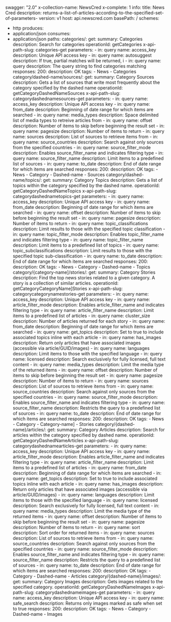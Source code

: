 swagger: "2.0"
x-collection-name: NewsCred
x-complete: 1
info:
  title: News Cred
  description: returns-a-list-of-articles-according-to-the-specified-set-of-parameters-
  version: v1
host: api.newscred.com
basePath: /
schemes:
- http
produces:
- application/json
consumes:
- application/json
paths:
  categories/:
    get:
      summary: Categories
      description: Search for categories
      operationId: getCategories
      x-api-path-slug: categories-get
      parameters:
      - in: query
        name: access_key
        description: Unique API access key
      - in: query
        name: autosuggest
        description: If true, partial matches will be returned, i
      - in: query
        name: query
        description: The query string to find categories matching
      responses:
        200:
          description: OK
      tags:
      - News
      - Categories
  category/dashed-name/sources/:
    get:
      summary: Category Sources
      description: Gets a list of sources that write most frequently about the category
        specified by the dashed name
      operationId: getCategoryDashedNameSources
      x-api-path-slug: categorydashednamesources-get
      parameters:
      - in: query
        name: access_key
        description: Unique API access key
      - in: query
        name: from_date
        description: Beginning of date range for which items are searched
      - in: query
        name: media_types
        description: Space delimited list of media types to retreive articles from
      - in: query
        name: offset
        description: Number of items to skip before beginning the result set
      - in: query
        name: pagesize
        description: Number of items to return
      - in: query
        name: sources
        description: List of sources to retrieve items from
      - in: query
        name: source_countries
        description: Search against only sources from the specified countries
      - in: query
        name: source_filter_mode
        description: Enables source_filter_name and indicates filtering type
      - in: query
        name: source_filter_name
        description: Limit items to a predefined list of sources
      - in: query
        name: to_date
        description: End of date range for which items are searched
      responses:
        200:
          description: OK
      tags:
      - News
      - Category
      - Dashed-name
      - Sources
  category/dashed-name/topics/:
    get:
      summary: Category Topics
      description: Gets a list of topics within the category specified by the dashed
        name.
      operationId: getCategoryDashedNameTopics
      x-api-path-slug: categorydashednametopics-get
      parameters:
      - in: query
        name: access_key
        description: Unique API access key
      - in: query
        name: from_date
        description: Beginning of date range for which items are searched
      - in: query
        name: offset
        description: Number of items to skip before beginning the result set
      - in: query
        name: pagesize
        description: Number of items to return
      - in: query
        name: topic_classifications
        description: Limit results to those with the specified topic classification
      - in: query
        name: topic_filter_mode
        description: Enables topic_filter_name and indicates filtering type
      - in: query
        name: topic_filter_name
        description: Limit items to a predefined list of topics
      - in: query
        name: topic_subclassifications
        description: Limit results to those with the specified topic sub-classification
      - in: query
        name: to_date
        description: End of date range for which items are searched
      responses:
        200:
          description: OK
      tags:
      - News
      - Category
      - Dashed-name
      - Topics
  category/{category-name]/stories/:
    get:
      summary: Category Stories
      description: Find the top news stories related to a given category. A story
        is a collection of similar articles.
      operationId: getCategoryCategoryName]Stories
      x-api-path-slug: categorycategorynamestories-get
      parameters:
      - in: query
        name: access_key
        description: Unique API access key
      - in: query
        name: article_filter_mode
        description: Enables article_filter_name and indicates filtering type
      - in: query
        name: article_filter_name
        description: Limit items to a predefined list of articles
      - in: query
        name: cluster_size
        description: Number of articles returned for each story
      - in: query
        name: from_date
        description: Beginning of date range for which items are searched
      - in: query
        name: get_topics
        description: Set to true to include associated topics inline with each article
      - in: query
        name: has_images
        description: Return only articles that have associated images (accessible
          via article/GUID/images)
      - in: query
        name: languages
        description: Limit items to those with the specified language
      - in: query
        name: licensed
        description: Search exclusively for fully licensed, full text content
      - in: query
        name: media_types
        description: Limit the media type of the returned items
      - in: query
        name: offset
        description: Number of items to skip before beginning the result set
      - in: query
        name: pagesize
        description: Number of items to return
      - in: query
        name: sources
        description: List of sources to retrieve items from
      - in: query
        name: source_countries
        description: Search against only sources from the specified countries
      - in: query
        name: source_filter_mode
        description: Enables source_filter_name and indicates filtering type
      - in: query
        name: source_filter_name
        description: Restricts the query to a predefined list of sources
      - in: query
        name: to_date
        description: End of date range for which items are searched
      responses:
        200:
          description: OK
      tags:
      - News
      - Category
      - Category-name]
      - Stories
  category/{dashed-name}/articles/:
    get:
      summary: Category Articles
      description: Search for articles within the category specified by dashed name.
      operationId: getCategoryDashedNameArticles
      x-api-path-slug: categorydashednamearticles-get
      parameters:
      - in: query
        name: access_key
        description: Unique API access key
      - in: query
        name: article_filter_mode
        description: Enables article_filter_name and indicates filtering type
      - in: query
        name: article_filter_name
        description: Limit items to a predefined list of articles
      - in: query
        name: from_date
        description: Beginning of date range for which items are searched
      - in: query
        name: get_topics
        description: Set to true to include associated topics inline with each article
      - in: query
        name: has_images
        description: Return only articles that have associated images (accessible
          via article/GUID/images)
      - in: query
        name: languages
        description: Limit items to those with the specified language
      - in: query
        name: licensed
        description: Search exclusively for fully licensed, full text content
      - in: query
        name: media_types
        description: Limit the media type of the returned items
      - in: query
        name: offset
        description: Number of items to skip before beginning the result set
      - in: query
        name: pagesize
        description: Number of items to return
      - in: query
        name: sort
        description: Sort order for returned items
      - in: query
        name: sources
        description: List of sources to retrieve items from
      - in: query
        name: source_countries
        description: Search against only sources from the specified countries
      - in: query
        name: source_filter_mode
        description: Enables source_filter_name and indicates filtering type
      - in: query
        name: source_filter_name
        description: Restricts the query to a predefined list of sources
      - in: query
        name: to_date
        description: End of date range for which items are searched
      responses:
        200:
          description: OK
      tags:
      - Category
      - Dashed-name
      - Articles
  category/{dashed-name}/images/:
    get:
      summary: Category Images
      description: Gets images related to the specified category.
      operationId: getCategoryDashedNameImages
      x-api-path-slug: categorydashednameimages-get
      parameters:
      - in: query
        name: access_key
        description: Unique API access key
      - in: query
        name: safe_search
        description: Returns only images marked as safe when set to true
      responses:
        200:
          description: OK
      tags:
      - News
      - Category
      - Dashed-name
      - Images